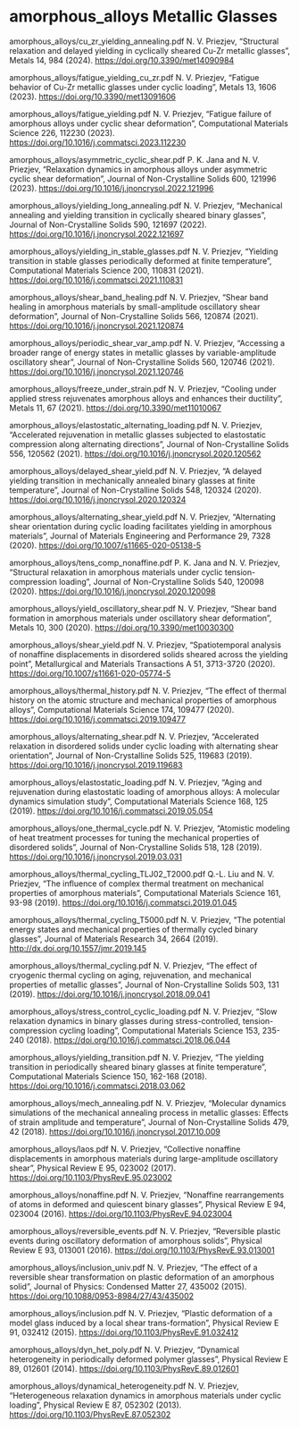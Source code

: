 # amorphous_alloys Metallic Glasses

amorphous_alloys/cu_zr_yielding_annealing.pdf
N. V. Priezjev, “Structural relaxation and delayed yielding in cyclically sheared Cu-Zr metallic glasses”, Metals 14, 984 (2024). https://doi.org/10.3390/met14090984

amorphous_alloys/fatigue_yielding_cu_zr.pdf
N. V. Priezjev, “Fatigue behavior of Cu-Zr metallic glasses under cyclic loading”, Metals 13, 1606 (2023). https://doi.org/10.3390/met13091606

amorphous_alloys/fatigue_yielding.pdf
N. V. Priezjev, “Fatigue failure of amorphous alloys under cyclic shear deformation”, Computational Materials Science 226, 112230 (2023). https://doi.org/10.1016/j.commatsci.2023.112230

amorphous_alloys/asymmetric_cyclic_shear.pdf
P. K. Jana and N. V. Priezjev, “Relaxation dynamics in amorphous alloys under asymmetric cyclic shear deformation”, Journal of Non-Crystalline Solids 600, 121996 (2023). https://doi.org/10.1016/j.jnoncrysol.2022.121996

amorphous_alloys/yielding_long_annealing.pdf
N. V. Priezjev, “Mechanical annealing and yielding transition in cyclically sheared binary glasses”, Journal of Non-Crystalline Solids 590, 121697 (2022). https://doi.org/10.1016/j.jnoncrysol.2022.121697

amorphous_alloys/yielding_in_stable_glasses.pdf
N. V. Priezjev, “Yielding transition in stable glasses periodically deformed at finite temperature”, Computational Materials Science 200, 110831 (2021). https://doi.org/10.1016/j.commatsci.2021.110831

amorphous_alloys/shear_band_healing.pdf
N. V. Priezjev, “Shear band healing in amorphous materials by small-amplitude oscillatory shear deformation”, Journal of Non-Crystalline Solids 566, 120874 (2021). https://doi.org/10.1016/j.jnoncrysol.2021.120874

amorphous_alloys/periodic_shear_var_amp.pdf
N. V. Priezjev, “Accessing a broader range of energy states in metallic glasses by variable-amplitude oscillatory shear”, Journal of Non-Crystalline Solids 560, 120746 (2021). https://doi.org/10.1016/j.jnoncrysol.2021.120746

amorphous_alloys/freeze_under_strain.pdf
N. V. Priezjev, “Cooling under applied stress rejuvenates amorphous alloys and enhances their ductility”, Metals 11, 67 (2021). https://doi.org/10.3390/met11010067

amorphous_alloys/elastostatic_alternating_loading.pdf
N. V. Priezjev, “Accelerated rejuvenation in metallic glasses subjected to elastostatic compression along alternating directions”, Journal of Non-Crystalline Solids 556, 120562 (2021). https://doi.org/10.1016/j.jnoncrysol.2020.120562

amorphous_alloys/delayed_shear_yield.pdf
N. V. Priezjev, “A delayed yielding transition in mechanically annealed binary glasses at finite temperature”, Journal of Non-Crystalline Solids 548, 120324 (2020). https://doi.org/10.1016/j.jnoncrysol.2020.120324

amorphous_alloys/alternating_shear_yield.pdf
N. V. Priezjev, “Alternating shear orientation during cyclic loading facilitates yielding in amorphous materials”, Journal of Materials Engineering and Performance 29, 7328 (2020). https://doi.org/10.1007/s11665-020-05138-5

amorphous_alloys/tens_comp_nonaffine.pdf
P. K. Jana and N. V. Priezjev, “Structural relaxation in amorphous materials under cyclic tension-compression loading”, Journal of Non-Crystalline Solids 540, 120098 (2020). https://doi.org/10.1016/j.jnoncrysol.2020.120098

amorphous_alloys/yield_oscillatory_shear.pdf
N. V. Priezjev, “Shear band formation in amorphous materials under oscillatory shear deformation”, Metals 10, 300 (2020). https://doi.org/10.3390/met10030300

amorphous_alloys/shear_yield.pdf
N. V. Priezjev, “Spatiotemporal analysis of nonaffine displacements in disordered solids sheared across the yielding point”, Metallurgical and Materials Transactions A 51, 3713-3720 (2020). https://doi.org/10.1007/s11661-020-05774-5

amorphous_alloys/thermal_history.pdf
N. V. Priezjev, “The effect of thermal history on the atomic structure and mechanical properties of amorphous alloys”, Computational Materials Science 174, 109477 (2020). https://doi.org/10.1016/j.commatsci.2019.109477

amorphous_alloys/alternating_shear.pdf
N. V. Priezjev, “Accelerated relaxation in disordered solids under cyclic loading with alternating shear orientation”, Journal of Non-Crystalline Solids 525, 119683 (2019). https://doi.org/10.1016/j.jnoncrysol.2019.119683

amorphous_alloys/elastostatic_loading.pdf
N. V. Priezjev, “Aging and rejuvenation during elastostatic loading of amorphous alloys: A molecular dynamics simulation study”, Computational Materials Science 168, 125 (2019). https://doi.org/10.1016/j.commatsci.2019.05.054

amorphous_alloys/one_thermal_cycle.pdf
N. V. Priezjev, “Atomistic modeling of heat treatment processes for tuning the mechanical properties of disordered solids”, Journal of Non-Crystalline Solids 518, 128 (2019). https://doi.org/10.1016/j.jnoncrysol.2019.03.031

amorphous_alloys/thermal_cycling_TLJ02_T2000.pdf
Q.-L. Liu and N. V. Priezjev, “The influence of complex thermal treatment on mechanical properties of amorphous materials”, Computational Materials Science 161, 93-98 (2019). https://doi.org/10.1016/j.commatsci.2019.01.045

amorphous_alloys/thermal_cycling_T5000.pdf
N. V. Priezjev, “The potential energy states and mechanical properties of thermally cycled binary glasses”, Journal of Materials Research 34, 2664 (2019). http://dx.doi.org/10.1557/jmr.2019.145

amorphous_alloys/thermal_cycling.pdf
N. V. Priezjev, “The effect of cryogenic thermal cycling on aging, rejuvenation, and mechanical properties of metallic glasses”, Journal of Non-Crystalline Solids 503, 131 (2019). https://doi.org/10.1016/j.jnoncrysol.2018.09.041

amorphous_alloys/stress_control_cyclic_loading.pdf
N. V. Priezjev, “Slow relaxation dynamics in binary glasses during stress-controlled, tension-compression cycling loading”, Computational Materials Science 153, 235-240 (2018). https://doi.org/10.1016/j.commatsci.2018.06.044

amorphous_alloys/yielding_transition.pdf
N. V. Priezjev, “The yielding transition in periodically sheared binary glasses at finite temperature”, Computational Materials Science 150, 162-168 (2018). https://doi.org/10.1016/j.commatsci.2018.03.062

amorphous_alloys/mech_annealing.pdf
N. V. Priezjev, “Molecular dynamics simulations of the mechanical annealing process in metallic glasses: Effects of strain amplitude and temperature”, Journal of Non-Crystalline Solids 479, 42 (2018). https://doi.org/10.1016/j.jnoncrysol.2017.10.009

amorphous_alloys/laos.pdf
N. V. Priezjev, “Collective nonaffine displacements in amorphous materials during large-amplitude oscillatory shear”, Physical Review E 95, 023002 (2017). https://doi.org/10.1103/PhysRevE.95.023002

amorphous_alloys/nonaffine.pdf
N. V. Priezjev, “Nonaffine rearrangements of atoms in deformed and quiescent binary glasses”, Physical Review E 94, 023004 (2016). https://doi.org/10.1103/PhysRevE.94.023004

amorphous_alloys/reversible_events.pdf
N. V. Priezjev, “Reversible plastic events during oscillatory deformation of amorphous solids”, Physical Review E 93, 013001 (2016). https://doi.org/10.1103/PhysRevE.93.013001

amorphous_alloys/inclusion_univ.pdf
N. V. Priezjev, “The effect of a reversible shear transformation on plastic deformation of an amorphous solid”, Journal of Physics: Condensed Matter 27, 435002 (2015). https://doi.org/10.1088/0953-8984/27/43/435002

amorphous_alloys/inclusion.pdf
N. V. Priezjev, “Plastic deformation of a model glass induced by a local shear trans-formation”, Physical Review E 91, 032412 (2015). https://doi.org/10.1103/PhysRevE.91.032412

amorphous_alloys/dyn_het_poly.pdf
N. V. Priezjev, “Dynamical heterogeneity in periodically deformed polymer glasses”, Physical Review E 89, 012601 (2014). https://doi.org/10.1103/PhysRevE.89.012601

amorphous_alloys/dynamical_heterogeneity.pdf
N. V. Priezjev, “Heterogeneous relaxation dynamics in amorphous materials under cyclic loading”, Physical Review E 87, 052302 (2013). https://doi.org/10.1103/PhysRevE.87.052302














